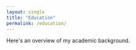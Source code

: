 ```yaml
---
layout: single
title: "Education"
permalink: /education/
---
```


Here's an overview of my academic background.
